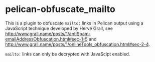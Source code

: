 # pelican-obfuscate_mailto

This is a plugin to obfuscate `mailto:` links in Pelican output using a
JavaScript technique developed by Hervé Grall, see
http://www.grall.name/posts/1/antiSpam-emailAddressObfuscation.html#sec-1-5 and
http://www.grall.name/posts/1/onlineTools_obfuscation.html#sec-2-4.

`mailto:` links can only be decrypted with JavaScipt enabled.
